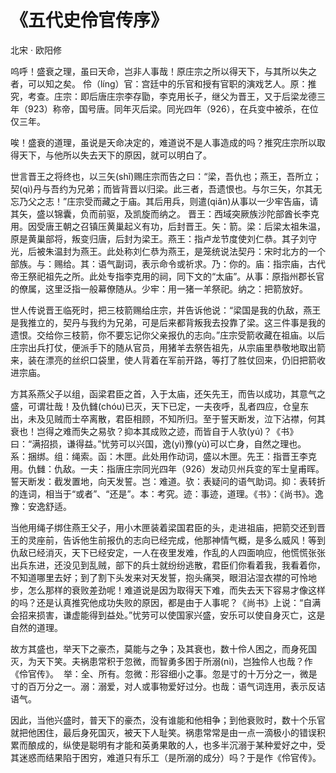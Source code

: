 <link href="../../css/style.css" rel="stylesheet" type="text/css" />

# 《五代史伶官传序》

<span class="r">北宋 · 欧阳修

<div class="p">

呜呼！盛衰之理，虽曰天命，岂非人事哉！原庄宗之所以得天下，与其所以失之者，可以知之矣。
<span class="comment">
伶（líng）官：宫廷中的乐官和授有官职的演戏艺人。原：推究，考查。庄宗：即后唐庄宗李存勖，李克用长子，继父为晋王，又于后梁龙德三年（923）称帝，国号唐。同年灭后梁。同光四年（926），在兵变中被杀，在位仅三年。
</span>

<div class="translation">

唉！盛衰的道理，虽说是天命决定的，难道说不是人事造成的吗？推究庄宗所以取得天下，与他所以失去天下的原因，就可以明白了。

</div>

世言晋王之将终也，以三矢(shǐ)赐庄宗而告之曰：“梁，吾仇也；燕王，吾所立；契(qì)丹与吾约为兄弟；而皆背晋以归梁。此三者，吾遗恨也。与尔三矢，尔其无忘乃父之志！”庄宗受而藏之于庙。其后用兵，则遣(qiǎn)从事以一少牢告庙，请其矢，盛以锦囊，负而前驱，及凯旋而纳之。
<span class="comment">
晋王：西域突厥族沙陀部酋长李克用。因受唐王朝之召镇压黄巢起义有功，后封晋王。矢：箭。梁：后梁太祖朱温，原是黄巢部将，叛变归唐，后封为梁王。燕王：指卢龙节度使刘仁恭。其子刘守光，后被朱温封为燕王。此处称刘仁恭为燕王，是笼统说法契丹：宋时北方的一个部族。与：赐给。其：语气副词，表示命令或祈求。乃：你的。庙：指宗庙，古代帝王祭祀祖先之所。此处专指李克用的祠，同下文的“太庙”。从事：原指州郡长官的僚属，这里泛指一般幕僚随从。少牢：用一猪一羊祭祀。纳之：把箭放好。
</span>

<div class="translation">

世人传说晋王临死时，把三枝箭赐给庄宗，并告诉他说：“梁国是我的仇敌，燕王是我推立的，契丹与我约为兄弟，可是后来都背叛我去投靠了梁。这三件事是我的遗恨。交给你三枝箭，你不要忘记你父亲报仇的志向。”庄宗受箭收藏在祖庙。以后庄宗出兵打仗，便派手下的随从官员，用猪羊去祭告祖先，从宗庙里恭敬地取出箭来，装在漂亮的丝织口袋里，使人背着在军前开路，等打了胜仗回来，仍旧把箭收进宗庙。

</div>

方其系燕父子以组，函梁君臣之首，入于太庙，还矢先王，而告以成功，其意气之盛，可谓壮哉！及仇雠(chóu)已灭，天下已定，一夫夜呼，乱者四应，仓皇东出，未及见贼而士卒离散，君臣相顾，不知所归。至于誓天断发，泣下沾襟，何其衰也！岂得之难而失之易欤？抑本其成败之迹，而皆自于人欤(yú)？《书》曰：“满招损，谦得益。”忧劳可以兴国，逸(yì)豫(yù)可以亡身，自然之理也。
<span class="comment">
系：捆绑。组：绳索。函：木匣。此处用作动词，盛以木匣。先王：指晋王李克用。仇雠：仇敌。一夫：指唐庄宗同光四年（926）发动贝州兵变的军士皇甫晖。誓天断发：截发置地，向天发誓。岂：难道。欤：表疑问的语气助词。抑：表转折的连词，相当于“或者”、“还是”。本：考究。迹：事迹，道理。《书》：《尚书》。逸豫：安逸舒适。
</span>

<div class="translation">

当他用绳子绑住燕王父子，用小木匣装着梁国君臣的头，走进祖庙，把箭交还到晋王的灵座前，告诉他生前报仇的志向已经完成，他那神情气概，是多么威风！等到仇敌已经消灭，天下已经安定，一人在夜里发难，作乱的人四面响应，他慌慌张张出兵东进，还没见到乱贼，部下的兵士就纷纷逃散，君臣们你看着我，我看着你，不知道哪里去好；到了割下头发来对天发誓，抱头痛哭，眼泪沾湿衣襟的可怜地步，怎么那样的衰败差劲呢！难道说是因为取得天下难，而失去天下容易才像这样的吗？还是认真推究他成功失败的原因，都是由于人事呢？《尚书》上说：“自满会招来损害，谦虚能得到益处。”忧劳可以使国家兴盛，安乐可以使自身灭亡，这是自然的道理。

</div>

故方其盛也，举天下之豪杰，莫能与之争；及其衰也，数十伶人困之，而身死国灭，为天下笑。夫祸患常积于忽微，而智勇多困于所溺(nì)，岂独伶人也哉？作《伶官传》。 
<span class="comment">
举：全、所有。忽微：形容细小之事。忽是寸的十万分之一，微是寸的百万分之一。溺：溺爱，对人或事物爱好过分。也哉：语气词连用，表示反诘语气。
</span>

<div class="translation">

因此，当他兴盛时，普天下的豪杰，没有谁能和他相争；到他衰败时，数十个乐官就把他困住，最后身死国灭，被天下人耻笑。祸患常常是由一点一滴极小的错误积累而酿成的，纵使是聪明有才能和英勇果敢的人，也多半沉溺于某种爱好之中，受其迷惑而结果陷于困穷，难道只有乐工（是所溺的成分）吗？于是作《伶官传》。

</div>
